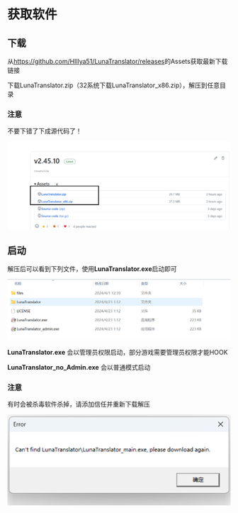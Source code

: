 # 获取软件

## 下载

从<a  target="_blank" href="https://github.com/HIllya51/LunaTranslator/releases">https://github.com/HIllya51/LunaTranslator/releases</a>的Assets获取最新下载链接

下载LunaTranslator.zip（32系统下载LunaTranslator_x86.zip），解压到任意目录

### 注意
不要下错了下成源代码了！

![img](pics/down.png)

## 启动

解压后可以看到下列文件，使用**LunaTranslator.exe**启动即可


![img](pics/startup.png)


**LunaTranslator.exe** 会以管理员权限启动，部分游戏需要管理员权限才能HOOK

**LunaTranslator_no_Admin.exe** 会以普通模式启动 


### 注意

有时会被杀毒软件杀掉，请添加信任并重新下载解压


![img](pics/failed.png)
